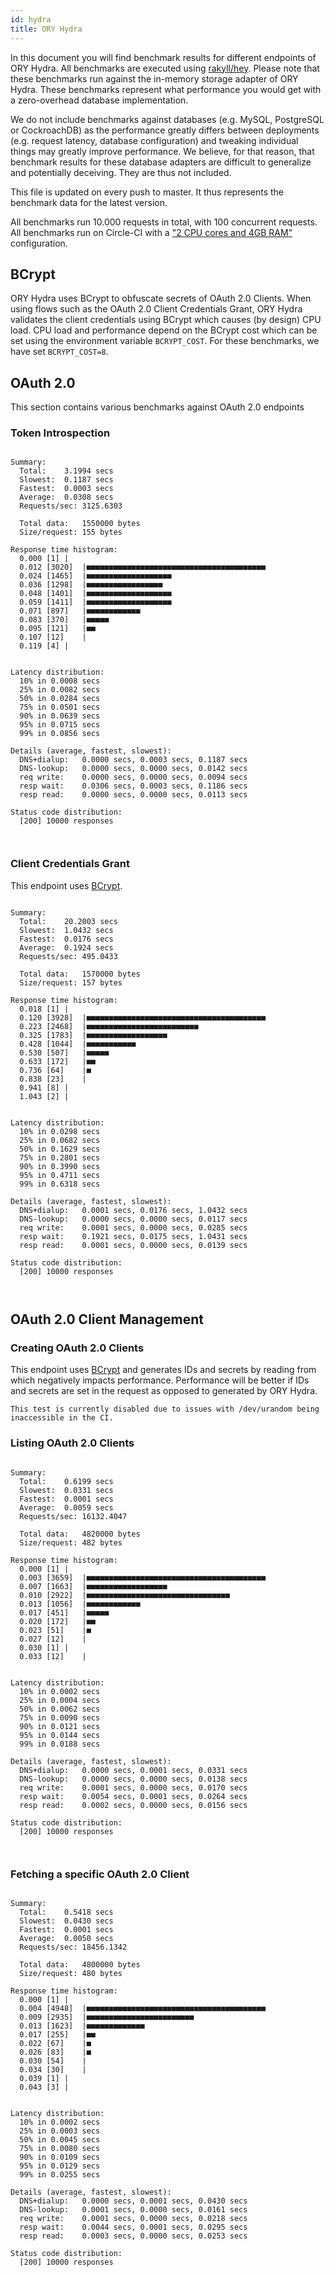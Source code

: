 ```yaml
---
id: hydra
title: ORY Hydra
---
```


In this document you will find benchmark results for different endpoints of ORY Hydra. All benchmarks are executed
using [rakyll/hey](https://github.com/rakyll/hey). Please note that these benchmarks run against the in-memory storage
adapter of ORY Hydra. These benchmarks represent what performance you would get with a zero-overhead database implementation.

We do not include benchmarks against databases (e.g. MySQL, PostgreSQL or CockroachDB) as the performance greatly differs between
deployments (e.g. request latency, database configuration) and tweaking individual things may greatly improve performance.
We believe, for that reason, that benchmark results for these database adapters are difficult to generalize and potentially
deceiving. They are thus not included.

This file is updated on every push to master. It thus represents the benchmark data for the latest version.

All benchmarks run 10.000 requests in total, with 100 concurrent requests. All benchmarks run on Circle-CI with a
["2 CPU cores and 4GB RAM"](https://support.circleci.com/hc/en-us/articles/360000489307-Why-do-my-tests-take-longer-to-run-on-CircleCI-than-locally-)
configuration.

## BCrypt

ORY Hydra uses BCrypt to obfuscate secrets of OAuth 2.0 Clients. When using flows such as the OAuth 2.0 Client Credentials
Grant, ORY Hydra validates the client credentials using BCrypt which causes (by design) CPU load. CPU load and performance
depend on the BCrypt cost which can be set using the environment variable `BCRYPT_COST`. For these benchmarks,
we have set `BCRYPT_COST=8`.

## OAuth 2.0

This section contains various benchmarks against OAuth 2.0 endpoints

### Token Introspection

```

Summary:
  Total:	3.1994 secs
  Slowest:	0.1187 secs
  Fastest:	0.0003 secs
  Average:	0.0308 secs
  Requests/sec:	3125.6303
  
  Total data:	1550000 bytes
  Size/request:	155 bytes

Response time histogram:
  0.000 [1]	|
  0.012 [3020]	|■■■■■■■■■■■■■■■■■■■■■■■■■■■■■■■■■■■■■■■■
  0.024 [1465]	|■■■■■■■■■■■■■■■■■■■
  0.036 [1298]	|■■■■■■■■■■■■■■■■■
  0.048 [1401]	|■■■■■■■■■■■■■■■■■■■
  0.059 [1411]	|■■■■■■■■■■■■■■■■■■■
  0.071 [897]	|■■■■■■■■■■■■
  0.083 [370]	|■■■■■
  0.095 [121]	|■■
  0.107 [12]	|
  0.119 [4]	|


Latency distribution:
  10% in 0.0008 secs
  25% in 0.0082 secs
  50% in 0.0284 secs
  75% in 0.0501 secs
  90% in 0.0639 secs
  95% in 0.0715 secs
  99% in 0.0856 secs

Details (average, fastest, slowest):
  DNS+dialup:	0.0000 secs, 0.0003 secs, 0.1187 secs
  DNS-lookup:	0.0000 secs, 0.0000 secs, 0.0142 secs
  req write:	0.0000 secs, 0.0000 secs, 0.0094 secs
  resp wait:	0.0306 secs, 0.0003 secs, 0.1186 secs
  resp read:	0.0000 secs, 0.0000 secs, 0.0113 secs

Status code distribution:
  [200]	10000 responses



```

### Client Credentials Grant

This endpoint uses [BCrypt](#bcrypt).

```

Summary:
  Total:	20.2003 secs
  Slowest:	1.0432 secs
  Fastest:	0.0176 secs
  Average:	0.1924 secs
  Requests/sec:	495.0433
  
  Total data:	1570000 bytes
  Size/request:	157 bytes

Response time histogram:
  0.018 [1]	|
  0.120 [3928]	|■■■■■■■■■■■■■■■■■■■■■■■■■■■■■■■■■■■■■■■■
  0.223 [2468]	|■■■■■■■■■■■■■■■■■■■■■■■■■
  0.325 [1783]	|■■■■■■■■■■■■■■■■■■
  0.428 [1044]	|■■■■■■■■■■■
  0.530 [507]	|■■■■■
  0.633 [172]	|■■
  0.736 [64]	|■
  0.838 [23]	|
  0.941 [8]	|
  1.043 [2]	|


Latency distribution:
  10% in 0.0298 secs
  25% in 0.0682 secs
  50% in 0.1629 secs
  75% in 0.2801 secs
  90% in 0.3990 secs
  95% in 0.4711 secs
  99% in 0.6318 secs

Details (average, fastest, slowest):
  DNS+dialup:	0.0001 secs, 0.0176 secs, 1.0432 secs
  DNS-lookup:	0.0000 secs, 0.0000 secs, 0.0117 secs
  req write:	0.0001 secs, 0.0000 secs, 0.0285 secs
  resp wait:	0.1921 secs, 0.0175 secs, 1.0431 secs
  resp read:	0.0001 secs, 0.0000 secs, 0.0139 secs

Status code distribution:
  [200]	10000 responses



```

## OAuth 2.0 Client Management

### Creating OAuth 2.0 Clients

This endpoint uses [BCrypt](#bcrypt) and generates IDs and secrets by reading from  which negatively impacts
performance. Performance will be better if IDs and secrets are set in the request as opposed to generated by ORY Hydra.

```
This test is currently disabled due to issues with /dev/urandom being inaccessible in the CI.
```

### Listing OAuth 2.0 Clients

```

Summary:
  Total:	0.6199 secs
  Slowest:	0.0331 secs
  Fastest:	0.0001 secs
  Average:	0.0059 secs
  Requests/sec:	16132.4047
  
  Total data:	4820000 bytes
  Size/request:	482 bytes

Response time histogram:
  0.000 [1]	|
  0.003 [3659]	|■■■■■■■■■■■■■■■■■■■■■■■■■■■■■■■■■■■■■■■■
  0.007 [1663]	|■■■■■■■■■■■■■■■■■■
  0.010 [2922]	|■■■■■■■■■■■■■■■■■■■■■■■■■■■■■■■■
  0.013 [1056]	|■■■■■■■■■■■■
  0.017 [451]	|■■■■■
  0.020 [172]	|■■
  0.023 [51]	|■
  0.027 [12]	|
  0.030 [1]	|
  0.033 [12]	|


Latency distribution:
  10% in 0.0002 secs
  25% in 0.0004 secs
  50% in 0.0062 secs
  75% in 0.0090 secs
  90% in 0.0121 secs
  95% in 0.0144 secs
  99% in 0.0188 secs

Details (average, fastest, slowest):
  DNS+dialup:	0.0000 secs, 0.0001 secs, 0.0331 secs
  DNS-lookup:	0.0000 secs, 0.0000 secs, 0.0138 secs
  req write:	0.0001 secs, 0.0000 secs, 0.0170 secs
  resp wait:	0.0054 secs, 0.0001 secs, 0.0264 secs
  resp read:	0.0002 secs, 0.0000 secs, 0.0156 secs

Status code distribution:
  [200]	10000 responses



```

### Fetching a specific OAuth 2.0 Client

```

Summary:
  Total:	0.5418 secs
  Slowest:	0.0430 secs
  Fastest:	0.0001 secs
  Average:	0.0050 secs
  Requests/sec:	18456.1342
  
  Total data:	4800000 bytes
  Size/request:	480 bytes

Response time histogram:
  0.000 [1]	|
  0.004 [4948]	|■■■■■■■■■■■■■■■■■■■■■■■■■■■■■■■■■■■■■■■■
  0.009 [2935]	|■■■■■■■■■■■■■■■■■■■■■■■■
  0.013 [1623]	|■■■■■■■■■■■■■
  0.017 [255]	|■■
  0.022 [67]	|■
  0.026 [83]	|■
  0.030 [54]	|
  0.034 [30]	|
  0.039 [1]	|
  0.043 [3]	|


Latency distribution:
  10% in 0.0002 secs
  25% in 0.0003 secs
  50% in 0.0045 secs
  75% in 0.0080 secs
  90% in 0.0109 secs
  95% in 0.0129 secs
  99% in 0.0255 secs

Details (average, fastest, slowest):
  DNS+dialup:	0.0000 secs, 0.0001 secs, 0.0430 secs
  DNS-lookup:	0.0001 secs, 0.0000 secs, 0.0161 secs
  req write:	0.0001 secs, 0.0000 secs, 0.0218 secs
  resp wait:	0.0044 secs, 0.0001 secs, 0.0295 secs
  resp read:	0.0003 secs, 0.0000 secs, 0.0253 secs

Status code distribution:
  [200]	10000 responses



```
